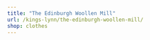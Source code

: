 ```yaml
---
title: "The Edinburgh Woollen Mill"
url: /kings-lynn/the-edinburgh-woollen-mill/
shop: clothes
---
```

